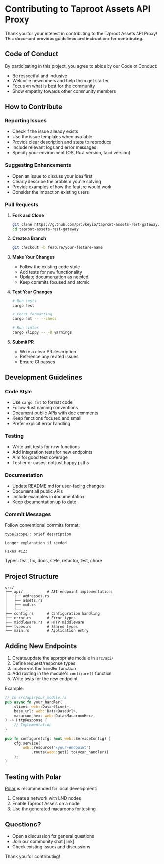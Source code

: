 # Contributing to Taproot Assets API Proxy

Thank you for your interest in contributing to the Taproot Assets API Proxy! This document provides guidelines and instructions for contributing.

## Code of Conduct

By participating in this project, you agree to abide by our Code of Conduct:

- Be respectful and inclusive
- Welcome newcomers and help them get started
- Focus on what is best for the community
- Show empathy towards other community members

## How to Contribute

### Reporting Issues

- Check if the issue already exists
- Use the issue templates when available
- Provide clear description and steps to reproduce
- Include relevant logs and error messages
- Specify your environment (OS, Rust version, tapd version)

### Suggesting Enhancements

- Open an issue to discuss your idea first
- Clearly describe the problem you're solving
- Provide examples of how the feature would work
- Consider the impact on existing users

### Pull Requests

1. **Fork and Clone**
   ```bash
   git clone https://github.com/privkeyio/taproot-assets-rest-gateway.git
   cd taproot-assets-rest-gateway
   ```

2. **Create a Branch**
   ```bash
   git checkout -b feature/your-feature-name
   ```

3. **Make Your Changes**
   - Follow the existing code style
   - Add tests for new functionality
   - Update documentation as needed
   - Keep commits focused and atomic

4. **Test Your Changes**
   ```bash
   # Run tests
   cargo test
   
   # Check formatting
   cargo fmt -- --check
   
   # Run linter
   cargo clippy -- -D warnings
   ```

5. **Submit PR**
   - Write a clear PR description
   - Reference any related issues
   - Ensure CI passes

## Development Guidelines

### Code Style

- Use `cargo fmt` to format code
- Follow Rust naming conventions
- Document public APIs with doc comments
- Keep functions focused and small
- Prefer explicit error handling

### Testing

- Write unit tests for new functions
- Add integration tests for new endpoints
- Aim for good test coverage
- Test error cases, not just happy paths

### Documentation

- Update README.md for user-facing changes
- Document all public APIs
- Include examples in documentation
- Keep documentation up to date

### Commit Messages

Follow conventional commits format:

```
type(scope): brief description

Longer explanation if needed

Fixes #123
```

Types: feat, fix, docs, style, refactor, test, chore

## Project Structure

```
src/
├── api/           # API endpoint implementations
│   ├── addresses.rs
│   ├── assets.rs
│   ├── mod.rs
│   └── ...
├── config.rs      # Configuration handling
├── error.rs       # Error types
├── middleware.rs  # HTTP middleware
├── types.rs       # Shared types
└── main.rs        # Application entry
```

## Adding New Endpoints

1. Create/update the appropriate module in `src/api/`
2. Define request/response types
3. Implement the handler function
4. Add routing in the module's `configure()` function
5. Write tests for the new endpoint

Example:
```rust
// In src/api/your_module.rs
pub async fn your_handler(
    client: web::Data<Client>,
    base_url: web::Data<BaseUrl>,
    macaroon_hex: web::Data<MacaroonHex>,
) -> HttpResponse {
    // Implementation
}

pub fn configure(cfg: &mut web::ServiceConfig) {
    cfg.service(
        web::resource("/your-endpoint")
            .route(web::get().to(your_handler))
    );
}
```

## Testing with Polar

[Polar](https://lightningpolar.com/) is recommended for local development:

1. Create a network with LND nodes
2. Enable Taproot Assets on a node
3. Use the generated macaroons for testing

## Questions?

- Open a discussion for general questions
- Join our community chat [link]
- Check existing issues and discussions

Thank you for contributing!
